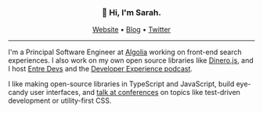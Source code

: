 <h3 align="center">👋 Hi, I'm Sarah.</h3>

<p align="center">
  <a href="https://sarahdayan.dev/">Website</a> •
  <a href="https://frontstuff.io/">Blog</a> •
  <a href="https://twitter.com/frontstuff_io">Twitter</a>
</p>

---

I'm a Principal Software Engineer at [Algolia](https://www.algolia.com/) working on front-end search experiences. I also work on my own open source libraries like [Dinero.js](https://github.com/dinerojs/dinero.js), and I host [Entre Devs](https://www.entredevspodcast.com/) and the [Developer Experience podcast](https://developerexperience.buzzsprout.com/).

I like making open-source libraries in TypeScript and JavaScript, build eye-candy user interfaces, and [talk at conferences](https://noti.st/sarahdayan) on topics like test-driven development or utility-first CSS.
